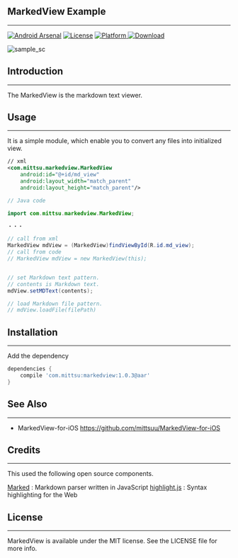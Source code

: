 ## MarkedView Example
---

[![Android Arsenal](https://img.shields.io/badge/Android%20Arsenal-MarkedView-green.svg?style=true)](https://android-arsenal.com/details/1/3801)
[![License](https://img.shields.io/badge/license-MIT-green.svg)]()
[![Platform](https://img.shields.io/badge/platform-Android-green.svg) ]()
[![Download](https://api.bintray.com/packages/mittsuu/maven/markedview/images/download.svg) ](https://bintray.com/mittsuu/maven/markedview/_latestVersion)


![sample_sc](http://tk2-212-15794.vs.sakura.ne.jp/sample/oss-imgs/marked-sample-img.png)


## Introduction
---

The MarkedView is the markdown text viewer.


## Usage
---

It is a simple module, which enable you to convert any files into initialized view.


```xml
// xml
<com.mittsu.markedview.MarkedView
    android:id="@+id/md_view"
    android:layout_width="match_parent"
    android:layout_height="match_parent"/>

```


```java
// Java code

import com.mittsu.markedview.MarkedView;

・・・

// call from xml
MarkedView mdView = (MarkedView)findViewById(R.id.md_view);
// call from code
// MarkedView mdView = new MarkedView(this);


// set Markdown text pattern.
// contents is Markdown text.
mdView.setMDText(contents);

// load Markdown file pattern.
// mdView.loadFile(filePath)

```


## Installation
---

Add the dependency

```gradle
dependencies {
    compile 'com.mittsu:markedview:1.0.3@aar'
}
```

## See Also
---

* MarkedView-for-iOS
https://github.com/mittsuu/MarkedView-for-iOS


## Credits
---

This used the following open source components.

[Marked](https://github.com/chjj/marked) : Markdown parser written in JavaScript
[highlight.js](https://highlightjs.org/) : Syntax highlighting for the Web


## License
---

MarkedView is available under the MIT license. See the LICENSE file for more info.

